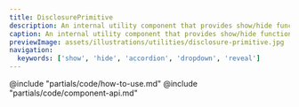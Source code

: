 ```yaml
---
title: DisclosurePrimitive
description: An internal utility component that provides show/hide functionality.
caption: An internal utility component that provides show/hide functionality.
previewImage: assets/illustrations/utilities/disclosure-primitive.jpg
navigation:
  keywords: ['show', 'hide', 'accordion', 'dropdown', 'reveal']
---
```


<section data-tab="Code">
  @include "partials/code/how-to-use.md"
  @include "partials/code/component-api.md"
  <!-- @include "partials/code/showcase.md" -->
</section>